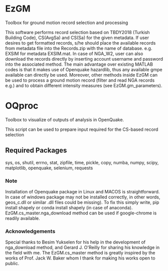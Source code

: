 # EzGM
Toolbox for ground motion record selection and processing

This software performs record selection based on TBDY2018 (Turkish Building Code), CS(AvgSa) and CS(Sa)
for the given metadata. If user desires to get formatted records,
s/he should place the available records from metadata file into the Records.zip with the name of database.
e.g. EXSIM for metadata EXSIM.mat. In case of NGA_W2, user can also download the records directly by inserting account username and password into the associated method.
The main advantage over existing MATLAB codes is that it makes use of Openquake hazardlib, thus any available gmpe available can directly be used.
Moreover, other methods inside EzGM can be used to process a ground motion record (filter and read NGA records e.g.) and to obtain different intensity measures (see EzGM.gm_parameters). 

# OQproc
Toolbox to visualize of outputs of analysis in OpenQuake.

This script can be used to prepare input required for the CS-based record selection

## Required Packages
sys,
os,
shutil,
errno,
stat,
zipfile,
time,
pickle,
copy,
numba,
numpy,
scipy,
matplotlib,
openquake,
selenium,
requests

### Note
Installation of Openquake package in Linux and MACOS is straightforward. In case of windows package may not be installed correctly, in other words, geos_c.dll or similar .dll files could be missing). To fix this simply write, pip install shapely or conda install shapely (in case of anaconda). EzGM.cs_master.nga_download method can be used if google-chrome is readily available.

### Acknowledgements
Special thanks to Besim Yukselen for his help in the development of nga_download method, and Gerard J. O'Reilly for sharing his knowledge in the field with me. The EzGM.cs_master method is greatly inspired by the works of Prof. Jack W. Baker whom I thank for making his works open to public.
